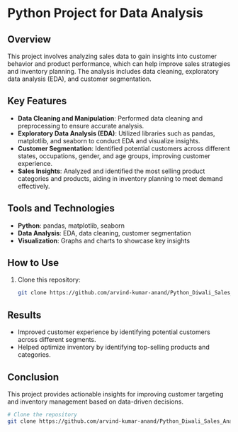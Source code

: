 # Python Project for Data Analysis

## Overview

This project involves analyzing sales data to gain insights into customer behavior and product performance, which can help improve sales strategies and inventory planning. The analysis includes data cleaning, exploratory data analysis (EDA), and customer segmentation.

## Key Features

- **Data Cleaning and Manipulation**: Performed data cleaning and preprocessing to ensure accurate analysis.
- **Exploratory Data Analysis (EDA)**: Utilized libraries such as pandas, matplotlib, and seaborn to conduct EDA and visualize insights.
- **Customer Segmentation**: Identified potential customers across different states, occupations, gender, and age groups, improving customer experience.
- **Sales Insights**: Analyzed and identified the most selling product categories and products, aiding in inventory planning to meet demand effectively.

## Tools and Technologies

- **Python**: pandas, matplotlib, seaborn
- **Data Analysis**: EDA, data cleaning, customer segmentation
- **Visualization**: Graphs and charts to showcase key insights

## How to Use

1. Clone this repository:

   ```bash
   git clone https://github.com/arvind-kumar-anand/Python_Diwali_Sales_Analysis.git
   ```

## Results

- Improved customer experience by identifying potential customers across different segments.
- Helped optimize inventory by identifying top-selling products and categories.

## Conclusion

This project provides actionable insights for improving customer targeting and inventory management based on data-driven decisions.

```bash
# Clone the repository
git clone https://github.com/arvind-kumar-anand/Python_Diwali_Sales_Analysis.git
```
